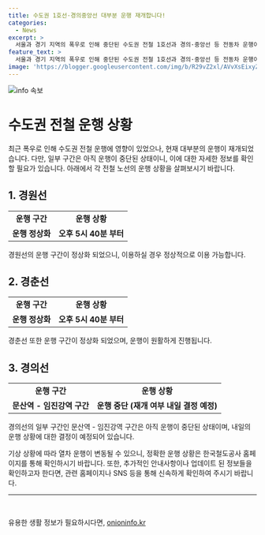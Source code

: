 ```yaml
---
title: 수도권 1호선·경의중앙선 대부분 운행 재개합니다!
categories:
  - News
excerpt: >
  서울과 경기 지역의 폭우로 인해 중단된 수도권 전철 1호선과 경의·중앙선 등 전동차 운행이 대부분 재개됐다. 오늘 오후 5시 40분부터 경원선과 경춘선의 운행이 정상화되었으며, 내일(19일) 오전에는 경의선 문산역에서 임진강역 구간의 운행 상황이 결정될 예정이다. 한국철도공사는 기상 상황에 따라 운행이 변동될 수 있으니 홈페이지 등에서 운행상황을 확인해야 한다고 당부했다. 폭우로 중단된 전철 운행이 점차 정상화되고 있으며, 열차 운행 상황은 사전 확인이 필요하다.
feature_text: >
  서울과 경기 지역의 폭우로 인해 중단된 수도권 전철 1호선과 경의·중앙선 등 전동차 운행이 대부분 재개됐다. 오늘 오후 5시 40분부터 경원선과 경춘선의 운행이 정상화되었으며, 내일(19일) 오전에는 경의선 문산역에서 임진강역 구간의 운행 상황이 결정될 예정이다. 한국철도공사는 기상 상황에 따라 운행이 변동될 수 있으니 홈페이지 등에서 운행상황을 확인해야 한다고 당부했다. 폭우로 중단된 전철 운행이 점차 정상화되고 있으며, 열차 운행 상황은 사전 확인이 필요하다.
image: 'https://blogger.googleusercontent.com/img/b/R29vZ2xl/AVvXsEixyZcFfHzMRdzZMjFBmAUKJYCLCGyLL1o632UiGVXcaFdKo_bkvkuCioo0uUKlGfBVcT3P84aROyZIXSBEx3Aw5nCQ3pTgDom1WDC4m8eifvWiAmWEEVb4x6G_l8C0QH225ldMjyaFvpxGEBGNO37VmDTDMHGhJPq73UglMfDca1-0aw/s1600/blogspot.png'
---
```


<p><img src="https://blogger.googleusercontent.com/img/b/R29vZ2xl/AVvXsEixyZcFfHzMRdzZMjFBmAUKJYCLCGyLL1o632UiGVXcaFdKo_bkvkuCioo0uUKlGfBVcT3P84aROyZIXSBEx3Aw5nCQ3pTgDom1WDC4m8eifvWiAmWEEVb4x6G_l8C0QH225ldMjyaFvpxGEBGNO37VmDTDMHGhJPq73UglMfDca1-0aw/s1600/blogspot.png" alt="info 속보" /></p>

<h1>수도권 전철 운행 상황</h1>

<p data-ke-size="size16">최근 폭우로 인해 수도권 전철 운행에 영향이 있었으나, 현재 대부분의 운행이 재개되었습니다. 다만, 일부 구간은 아직 운행이 중단된 상태이니, 이에 대한 자세한 정보를 확인할 필요가 있습니다. 아래에서 각 전철 노선의 운행 상황을 살펴보시기 바랍니다.</p>

<h2 data-ke-size="size26">1. 경원선</h2>

<table>
    <tr>
        <td style="text-align: center; height: 17px;"><b>운행 구간</b></td>
        <td style="text-align: center; height: 17px;"><b>운행 상황</b></td>
    </tr>
    <tr>
        <td style="text-align: center; height: 17px;"><b>운행 정상화</b></td>
        <td style="text-align: center; height: 17px;"><b>오후 5시 40분 부터</b></td>
    </tr>
</table>

<p data-ke-size="size16">경원선의 운행 구간이 정상화 되었으니, 이용하실 경우 정상적으로 이용 가능합니다.</p>

<h2 data-ke-size="size26">2. 경춘선</h2>

<table>
    <tr>
        <td style="text-align: center; height: 17px;"><b>운행 구간</b></td>
        <td style="text-align: center; height: 17px;"><b>운행 상황</b></td>
    </tr>
    <tr>
        <td style="text-align: center; height: 17px;"><b>운행 정상화</b></td>
        <td style="text-align: center; height: 17px;"><b>오후 5시 40분 부터</b></td>
    </tr>
</table>

<p data-ke-size="size16">경춘선 또한 운행 구간이 정상화 되었으며, 운행이 원활하게 진행됩니다.</p>

<h2 data-ke-size="size26">3. 경의선</h2>

<table>
    <tr>
        <td style="text-align: center; height: 17px;"><b>운행 구간</b></td>
        <td style="text-align: center; height: 17px;"><b>운행 상황</b></td>
    </tr>
    <tr>
        <td style="text-align: center; height: 17px;"><b>문산역 - 임진강역 구간</b></td>
        <td style="text-align: center; height: 17px;"><b>운행 중단 (재개 여부 내일 결정 예정)</b></td>
    </tr>
</table>

<p data-ke-size="size16">경의선의 일부 구간인 문산역 - 임진강역 구간은 아직 운행이 중단된 상태이며, 내일의 운행 상황에 대한 결정이 예정되어 있습니다.</p>

<p data-ke-size="size16">기상 상황에 따라 열차 운행이 변동될 수 있으니, 정확한 운행 상황은 한국철도공사 홈페이지를 통해 확인하시기 바랍니다. 또한, 추가적인 안내사항이나 업데이트 된 정보들을 확인하고자 한다면, 관련 홈페이지나 SNS 등을 통해 신속하게 확인하여 주시기 바랍니다.</p>

<hr>

<p data-ke-size="size16">&nbsp;</p>
유용한 생활 정보가 필요하시다면, <a href="https://onioninfo.kr" rel="dofollow">onioninfo.kr</a>


